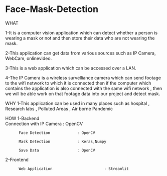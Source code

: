 # Face-Mask-Detection
WHAT

1-It is a computer vision application which can detect whether a person is wearing a mask or not and then store their data who are not wearing the mask.

2-This application can get data from various sources such as
IP Camera, WebCam, onlinevideo.

3-This is a web application which can be accessed over a LAN.

4-The IP Camera is a wireless survelliance camera which can send footage to the wifi network to which it is connected then if the computer which contains the application is also connected with the same wifi network , then we will be able work on that footage data into our project and detect mask.

WHY
1-This application can be used in many places such as hospital , Research labs , Polluted Areas , Air borne Pandemic

HOW
1-Backend     
          Connection with IP Camera : OpenCV
         
          Face Detection            : OpenCV
          
          Mask Detection            : Keras,Numpy
          
          Save Data                 : OpenCV

2-Frontend   
         
          Web Application                       : Streamlit
